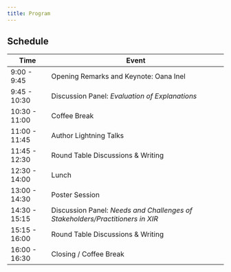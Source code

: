 ```yaml
---
title: Program
---
```


## Schedule


<table class="table table-striped table-hover text-center">
  <thead class="table-dark">
    <tr>
      <th scope="col"><b>Time</b></th>
      <th scope="col"><b>Event</b></th>
    </tr>
  </thead>
  <tbody>
    <tr>
      <td>9:00 - 9:45</td>
      <td>Opening Remarks and Keynote: Oana Inel</td>
    </tr>
    <tr>
      <td>9:45 - 10:30</td>
      <td>Discussion Panel: <i>Evaluation of Explanations</i></td>
    </tr>
    <tr>
      <td>10:30 - 11:00</td>
      <td>Coffee Break</td>
    </tr>
    <tr>
      <td>11:00 - 11:45</td>
      <td>Author Lightning Talks</td>
    </tr>
    <tr>
      <td>11:45 - 12:30</td>
      <td>Round Table Discussions & Writing</td>
    </tr>
    <tr>
      <td>12:30 - 14:00</td>
      <td>Lunch</td>
    </tr>
    <tr>
      <td>13:00 - 14:30</td>
      <td>Poster Session</td>
    </tr>
    <tr>
      <td>14:30 - 15:15</td>
      <td>Discussion Panel: <i>Needs and Challenges of Stakeholders/Practitioners in XIR</td>
    </tr>
    <tr>
      <td>15:15 - 16:00</td>
      <td>Round Table Discussions & Writing</td>
    </tr>
    <tr>
      <td>16:00 - 16:30</td>
      <td>Closing / Coffee Break</td>
    </tr>
  </tbody>
</table>

